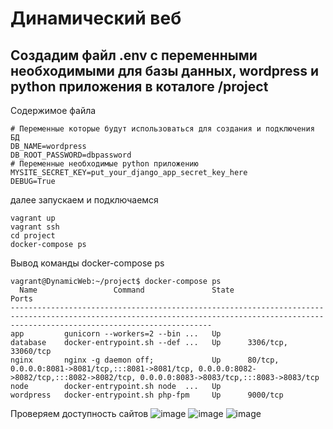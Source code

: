 # Динамический веб


## Создадим файл .env с переменными необходимыми для базы данных, wordpress и python приложения в коталоге /project 

Содержимое файла
```
# Переменные которые будут использоваться для создания и подключения БД
DB_NAME=wordpress 
DB_ROOT_PASSWORD=dbpassword 
# Переменные необходимые python приложению
MYSITE_SECRET_KEY=put_your_django_app_secret_key_here
DEBUG=True
```
далее запускаем и подключаемся 

```
vagrant up
vagrant ssh
cd project
docker-compose ps
```

Вывод команды docker-compose ps

```
vagrant@DynamicWeb:~/project$ docker-compose ps
  Name                 Command               State                                                                  Ports                                                                
-----------------------------------------------------------------------------------------------------------------------------------------------------------------------------------------
app         gunicorn --workers=2 --bin ...   Up                                                                                                                                          
database    docker-entrypoint.sh --def ...   Up      3306/tcp, 33060/tcp                                                                                                                 
nginx       nginx -g daemon off;             Up      80/tcp, 0.0.0.0:8081->8081/tcp,:::8081->8081/tcp, 0.0.0.0:8082->8082/tcp,:::8082->8082/tcp, 0.0.0.0:8083->8083/tcp,:::8083->8083/tcp
node        docker-entrypoint.sh node  ...   Up                                                                                                                                          
wordpress   docker-entrypoint.sh php-fpm     Up      9000/tcp    
```
Проверяем доступность сайтов 
![image](https://github.com/ookml/otus_dz/assets/21999102/487f154e-5611-42da-85d7-7efa5e1616d4)
![image](https://github.com/ookml/otus_dz/assets/21999102/419c00f0-02e4-4c1b-971d-d09448e04e93)
![image](https://github.com/ookml/otus_dz/assets/21999102/acf21f86-53eb-4a9f-bb22-b3885d745e19)



